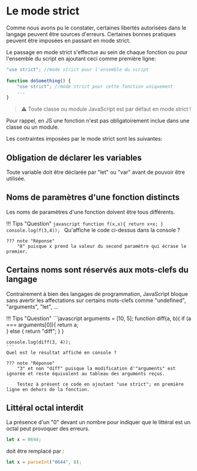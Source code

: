 # Le mode strict 

Comme nous avons pu le constater, certaines libertés autorisées dans le langage peuvent être sources d'erreurs. Certaines bonnes pratiques peuvent être imposées en passant en mode strict.

Le passage en mode strict s'effectue au sein de chaque fonction ou pour l'ensemble du script en ajoutant ceci comme première ligne:

```javascript
"use strict"; //mode strict pour l'ensemble du script
	
function doSomething() {
    "use strict"; //mode strict pour cette fonction uniquement
    ...	
}
```

>:warning: Toute classe ou module JavaScript est par défaut en mode strict !

Pour rappel, en JS une fonction n'est pas obligatoirement inclue dans une classe ou un module.

Les contraintes imposées par le mode strict sont les suivantes: 

## Obligation de déclarer les variables

Toute variable doit être déclarée par "let" ou "var" avant de pouvoir être utilisée.

## Noms de paramètres d'une fonction distincts

Les noms de paramètres d'une fonction doivent être tous différents.

!!! Tips "Question"
    ```javascript
    function f(x,x){
        return x+x;
    }
    console.log(f(3,4));
    ```
    Qu'affiche le code ci-dessus dans la console ?

    ??? note "Réponse"
        "8" puisque x prend la valeur du second paramètre qui écrase le premier.

## Certains noms sont réservés aux mots-clefs du langage
Contrairement à bien des langages de programmation, JavaScript bloque sans avertir les affectations sur certains mots-clefs comme "undefined", "arguments", "let", ...

!!! Tips "Question"
    ```javascript
    arguments = [10, 5];
    function diff(a, b){
        if (a === arguments[0]){
            return a;   
        } else {
            return "diff";
        } 
    }
        
    console.log(diff(3, 4));
    ```
    Quel est le résultat affiché en console ?

    ??? note "Réponse"
        "3" et non "diff" puisque la modification d'"arguments" est ignorée et reste équivalent au tableau des arguments reçus.

        Testez à présent ce code en ajoutant "use strict"; en première ligne en dehors de la fonction.


## Littéral octal interdit

La présence d'un "0" devant un nombre pour indiquer que le littéral est un octal peut provoquer des erreurs.
```javascript
let x = 0644;
```

doit être remplacé par :
```javascript
let x = parseInt("0644", 8);
```


